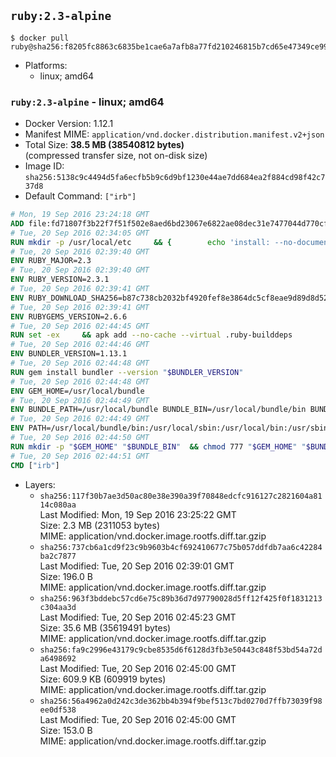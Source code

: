 ## `ruby:2.3-alpine`

```console
$ docker pull ruby@sha256:f8205fc8863c6835be1cae6a7afb8a77fd210246815b7cd65e47349ce99fe665
```

-	Platforms:
	-	linux; amd64

### `ruby:2.3-alpine` - linux; amd64

-	Docker Version: 1.12.1
-	Manifest MIME: `application/vnd.docker.distribution.manifest.v2+json`
-	Total Size: **38.5 MB (38540812 bytes)**  
	(compressed transfer size, not on-disk size)
-	Image ID: `sha256:5138c9c4494d5fa6ecfb5b9c6d9bf1230e44ae7dd684ea2f884cd98f42c737d8`
-	Default Command: `["irb"]`

```dockerfile
# Mon, 19 Sep 2016 23:24:18 GMT
ADD file:fd71807f3b22f7f51f502e8aed6bd23067e6822ae08dec31e7477044d770cf48 in / 
# Tue, 20 Sep 2016 02:34:05 GMT
RUN mkdir -p /usr/local/etc 	&& { 		echo 'install: --no-document'; 		echo 'update: --no-document'; 	} >> /usr/local/etc/gemrc
# Tue, 20 Sep 2016 02:39:40 GMT
ENV RUBY_MAJOR=2.3
# Tue, 20 Sep 2016 02:39:40 GMT
ENV RUBY_VERSION=2.3.1
# Tue, 20 Sep 2016 02:39:41 GMT
ENV RUBY_DOWNLOAD_SHA256=b87c738cb2032bf4920fef8e3864dc5cf8eae9d89d8d523ce0236945c5797dcd
# Tue, 20 Sep 2016 02:39:41 GMT
ENV RUBYGEMS_VERSION=2.6.6
# Tue, 20 Sep 2016 02:44:45 GMT
RUN set -ex 	&& apk add --no-cache --virtual .ruby-builddeps 		autoconf 		bison 		bzip2 		bzip2-dev 		ca-certificates 		coreutils 		curl 		gcc 		gdbm-dev 		glib-dev 		libc-dev 		libffi-dev 		libxml2-dev 		libxslt-dev 		linux-headers 		make 		ncurses-dev 		openssl-dev 		procps 		readline-dev 		ruby 		yaml-dev 		zlib-dev 	&& curl -fSL -o ruby.tar.gz "http://cache.ruby-lang.org/pub/ruby/$RUBY_MAJOR/ruby-$RUBY_VERSION.tar.gz" 	&& echo "$RUBY_DOWNLOAD_SHA256 *ruby.tar.gz" | sha256sum -c - 	&& mkdir -p /usr/src 	&& tar -xzf ruby.tar.gz -C /usr/src 	&& mv "/usr/src/ruby-$RUBY_VERSION" /usr/src/ruby 	&& rm ruby.tar.gz 	&& cd /usr/src/ruby 	&& { echo '#define ENABLE_PATH_CHECK 0'; echo; cat file.c; } > file.c.new && mv file.c.new file.c 	&& autoconf 	&& ac_cv_func_isnan=yes ac_cv_func_isinf=yes 		./configure --disable-install-doc 	&& make -j"$(getconf _NPROCESSORS_ONLN)" 	&& make install 	&& runDeps="$( 		scanelf --needed --nobanner --recursive /usr/local 			| awk '{ gsub(/,/, "\nso:", $2); print "so:" $2 }' 			| sort -u 			| xargs -r apk info --installed 			| sort -u 	)" 	&& apk add --virtual .ruby-rundeps $runDeps 		bzip2 		ca-certificates 		curl 		libffi-dev 		openssl-dev 		yaml-dev 		procps 		zlib-dev 	&& apk del .ruby-builddeps 	&& gem update --system $RUBYGEMS_VERSION 	&& rm -r /usr/src/ruby
# Tue, 20 Sep 2016 02:44:46 GMT
ENV BUNDLER_VERSION=1.13.1
# Tue, 20 Sep 2016 02:44:48 GMT
RUN gem install bundler --version "$BUNDLER_VERSION"
# Tue, 20 Sep 2016 02:44:48 GMT
ENV GEM_HOME=/usr/local/bundle
# Tue, 20 Sep 2016 02:44:49 GMT
ENV BUNDLE_PATH=/usr/local/bundle BUNDLE_BIN=/usr/local/bundle/bin BUNDLE_SILENCE_ROOT_WARNING=1 BUNDLE_APP_CONFIG=/usr/local/bundle
# Tue, 20 Sep 2016 02:44:49 GMT
ENV PATH=/usr/local/bundle/bin:/usr/local/sbin:/usr/local/bin:/usr/sbin:/usr/bin:/sbin:/bin
# Tue, 20 Sep 2016 02:44:50 GMT
RUN mkdir -p "$GEM_HOME" "$BUNDLE_BIN" 	&& chmod 777 "$GEM_HOME" "$BUNDLE_BIN"
# Tue, 20 Sep 2016 02:44:51 GMT
CMD ["irb"]
```

-	Layers:
	-	`sha256:117f30b7ae3d50ac80e38e390a39f70848edcfc916127c2821604a8114c080aa`  
		Last Modified: Mon, 19 Sep 2016 23:25:22 GMT  
		Size: 2.3 MB (2311053 bytes)  
		MIME: application/vnd.docker.image.rootfs.diff.tar.gzip
	-	`sha256:737cb6a1cd9f23c9b9603b4cf692410677c75b057ddfdb7aa6c42284ba2c7877`  
		Last Modified: Tue, 20 Sep 2016 02:39:01 GMT  
		Size: 196.0 B  
		MIME: application/vnd.docker.image.rootfs.diff.tar.gzip
	-	`sha256:963f3bddebc57cd6e75c89b36d7d97790028d5ff12f425f0f1831213c304aa3d`  
		Last Modified: Tue, 20 Sep 2016 02:45:23 GMT  
		Size: 35.6 MB (35619491 bytes)  
		MIME: application/vnd.docker.image.rootfs.diff.tar.gzip
	-	`sha256:fa9c2996e43179c9cbe8535d6f6128d3fb3e50443c848f53bd54a72da6498692`  
		Last Modified: Tue, 20 Sep 2016 02:45:00 GMT  
		Size: 609.9 KB (609919 bytes)  
		MIME: application/vnd.docker.image.rootfs.diff.tar.gzip
	-	`sha256:56a4962a0d242c3de362bb4b394f9bef513c7bd0270d7ffb73039f98ee0df538`  
		Last Modified: Tue, 20 Sep 2016 02:45:00 GMT  
		Size: 153.0 B  
		MIME: application/vnd.docker.image.rootfs.diff.tar.gzip

